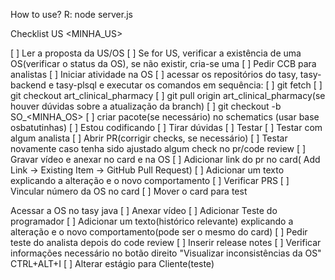 How to use? 
R: node server.js

Checklist US <MINHA_US>

[ ] Ler a proposta da US/OS
[ ] Se for US, verificar a existência de uma OS(verificar o status da OS), se não existir, cria-se uma
[ ] Pedir CCB para analistas
[ ] Iniciar atividade na OS
[ ] acessar os repositórios do tasy, tasy-backend e tasy-plsql e executar os comandos em sequência:
		[ ] git fetch
		[ ] git checkout art_clinical_pharmacy
		[ ] git pull origin art_clinical_pharmacy(se houver dúvidas sobre a atualização da branch)
		[ ] git checkout -b SO_<MINHA_OS>
[ ] criar pacote(se necessário) no schematics (usar base osbatutinhas)
[ ] Estou codificando
[ ] Tirar dúvidas
[ ] Testar
[ ] Testar com algum analista
[ ] Abrir PR(corrigir checks, se necessário)
[ ] Testar novamente caso tenha sido ajustado algum check no pr/code review
[ ] Gravar vídeo e anexar no card e na OS
[ ] Adicionar link do pr no card( Add Link -> Existing Item -> GitHub Pull Request)
[ ] Adicionar um texto explicando a alteração e o novo comportamento
[ ] Verificar PRS
[ ] Vincular número da OS no card
[ ] Mover o card para test
	
Acessar a OS no tasy java 
		[ ] Anexar vídeo
		[ ] Adicionar Teste do programador
		[ ] Adicionar um texto(histórico relevante) explicando a alteração e o novo comportamento(pode ser o mesmo do card)
		[ ] Pedir teste do analista depois do code review
		[ ] Inserir release notes
		[ ] Verificar informações necessário no botão direito "Visualizar inconsistências da OS" CTRL+ALT+I
		[ ] Alterar estágio para Cliente(teste)
